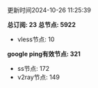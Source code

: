更新时间2024-10-26 11:25:39

**总订阅: 23**
**总节点: 5922**
- vless节点: 10

**google ping有效节点: 321**
- ss节点: 172
- v2ray节点: 149
